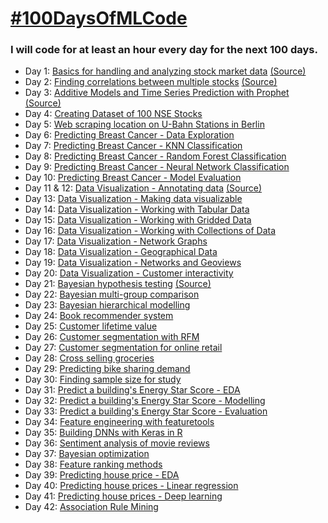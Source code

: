 # [#100DaysOfMLCode](https://www.youtube.com/watch?v=cuQMBj1cWPo) 


### I will code for at least an hour every day for the next 100 days.

* Day 1: [Basics for handling and analyzing stock market data](https://github.com/1dhiman/100days-ml/blob/master/day1_Stock_Market_Data_Analysis.ipynb) [(Source)](https://mapattack.wordpress.com/2017/02/12/using-python-for-stocks-1/)
* Day 2: [Finding correlations between multiple stocks](https://github.com/1dhiman/100days-ml/blob/master/day2_Finding_Correlations_between_Multiple_Stocks..ipynb) [(Source)](https://mapattack.wordpress.com/2017/02/14/python-for-stocks-2/)
* Day 3: [Additive Models and Time Series Prediction with Prophet](https://github.com/1dhiman/100days-ml/blob/master/day3_Additive_Models_and_Time_Series_Prediction.ipynb) [(Source)](https://facebook.github.io/prophet/docs/quick_start.html)
* Day 4: [Creating Dataset of 100 NSE Stocks](https://github.com/1dhiman/100days-ml/blob/master/day4_Creating_Dataset_Of_Stocks.ipynb) 
* Day 5: [Web scraping location on U-Bahn Stations in Berlin](https://github.com/1dhiman/100days-ml/blob/master/day5_Webscraping_Location_of_Train_Stations_in_Berlin.ipynb)
* Day 6: [Predicting Breast Cancer - Data Exploration](https://github.com/1dhiman/100days-ml/blob/master/day6_Breast_Cancer_Exploratory_Analysis.ipynb)
* Day 7: [Predicting Breast Cancer - KNN Classification](https://github.com/1dhiman/100days-ml/blob/master/day7_Breast_Cancer_KNN_Classification.ipynb)
* Day 8: [Predicting Breast Cancer - Random Forest Classification](https://github.com/1dhiman/100days-ml/blob/master/day8_Breast_Cancer_Random_Forest_Classification.ipynb)
* Day 9: [Predicting Breast Cancer - Neural Network Classification](https://github.com/1dhiman/100days-ml/blob/master/day9_Breast_Cancer_Neural_Network_Classification.ipynb)
* Day 10: [Predicting Breast Cancer - Model Evaluation](https://github.com/1dhiman/100days-ml/blob/master/day10_Breast_Cancer_Model_Evaluation.ipynb)
* Day 11 & 12: [Data Visualization - Annotating data](https://github.com/1dhiman/100days-ml/blob/master/day11_and_12_Data_Viz_Annotating_Data.ipynb) [(Source)](http://pyviz.org/tutorial/index.html)
* Day 13: [Data Visualization - Making data visualizable](https://github.com/1dhiman/100days-ml/blob/master/day13_Making_Data_Visualizable.ipynb) 
* Day 14: [Data Visualization - Working with Tabular Data](https://github.com/1dhiman/100days-ml/blob/master/day14_Working_with_Tabular_Data.ipynb) 
* Day 15: [Data Visualization - Working with Gridded Data](https://github.com/1dhiman/100days-ml/blob/master/day15_Working_with_Gridded_Data.ipynb)
* Day 16: [Data Visualization - Working with Collections of Data](https://github.com/1dhiman/100days-ml/blob/master/day16_datasets_and_collections_of_data.ipynb)
* Day 17: [Data Visualization - Network Graphs](https://github.com/1dhiman/100days-ml/blob/master/day17_Network_Graphs.ipynb)
* Day 18: [Data Visualization - Geographical Data](
https://github.com/1dhiman/100days-ml/blob/master/day18_Geographic_Data.ipynb)
* Day 19: [Data Visualization - Networks and Geoviews](
https://github.com/1dhiman/100days-ml/blob/master/day19_Networks_and_Geoviews.ipynb)
* Day 20: [Data Visualization - Customer interactivity](https://github.com/1dhiman/100days-ml/blob/master/day20_Custom_Interactivity.ipynb)
* Day 21: [Bayesian hypothesis testing](https://github.com/1dhiman/100days-ml/blob/master/day_21_bayesian.ipynb) [(Source)](https://github.com/ericmjl/bayesian-stats-modelling-tutorial)
* Day 22: [Bayesian multi-group comparison](https://github.com/1dhiman/100days-ml/blob/master/day22_bayesian_multi_group_comparison.ipynb)
* Day 23: [Bayesian hierarchical modelling](https://github.com/1dhiman/100days-ml/blob/master/day23_bayesian_hierarchical_models.ipynb)
* Day 24: [Book recommender system](https://github.com/1dhiman/100days-ml/blob/master/day24_recommender_system.ipynb)
* Day 25: [Customer lifetime value](https://github.com/1dhiman/100days-ml/blob/master/day25_CLV.ipynb)
* Day 26: [Customer segmentation with RFM](https://github.com/1dhiman/100days-ml/blob/master/day26_RFM.ipynb)
* Day 27: [Customer segmentation for online retail](https://github.com/1dhiman/100days-ml/blob/master/day27_Customer_Segmentation_Online_Retail.ipynb)
* Day 28: [Cross selling groceries](https://github.com/1dhiman/100days-ml/blob/master/day28_Cross_Selling_Groceries.ipynb)
* Day 29: [Predicting bike sharing demand](https://github.com/1dhiman/100days-ml/blob/master/day29_bike_sharing_demand.ipynb)
* Day 30: [Finding sample size for study](https://github.com/1dhiman/100days-ml/blob/master/day30_Finding_sample_size_for_study.ipynb)
* Day 31: [Predict a building's Energy Star Score - EDA](https://github.com/1dhiman/100days-ml/blob/master/day31_energy_score_EDA.ipynb)
* Day 32: [Predict a building's Energy Star Score - Modelling](https://github.com/1dhiman/100days-ml/blob/master/day32_energy_score_Modelling.ipynb)
* Day 33: [Predict a building's Energy Star Score - Evaluation](https://github.com/1dhiman/100days-ml/blob/master/day33_energy_score_Evaluation.ipynb)
* Day 34: [Feature engineering with featuretools](https://github.com/1dhiman/100days-ml/blob/master/day34_feature_engineering.ipynb)
* Day 35: [Building DNNs with Keras in R](https://github.com/1dhiman/100days-ml/blob/master/day35_keras_in_R.R)
* Day 36: [Sentiment analysis of movie reviews](https://github.com/1dhiman/100days-ml/blob/master/day36_Sentiment_Analysis.ipynb)
* Day 37: [Bayesian optimization](https://github.com/1dhiman/100days-ml/blob/master/day37_bayesian_optimization.ipynb)
* Day 38: [Feature ranking methods](https://github.com/1dhiman/100days-ml/blob/master/day38_feature_ranking.ipynb)
* Day 39: [Predicting house price - EDA](https://nbviewer.jupyter.org/github/1dhiman/100days-ml/blob/master/day39_house_price_prediction_EDA.ipynb)
* Day 40: [Predicting house prices - Linear regression](https://github.com/1dhiman/100days-ml/blob/master/day40_house_price_prediction_modelling_ml.ipynb)
* Day 41: [Predicting house prices - Deep learning](https://github.com/1dhiman/100days-ml/blob/master/day41_predicting_house_prices_modelling_dl.ipynb)
* Day 42: [Association Rule Mining](https://github.com/1dhiman/100days-ml/blob/master/day42_Association_Rule_Mining.Rmd)